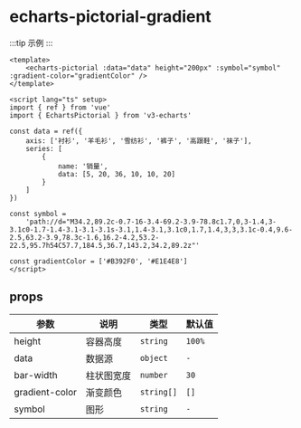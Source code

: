 <script lang="ts" setup>
import EchartsPictorialGradient from '@/echarts/pictorial/echarts-pictorial-gradient.vue'
</script>

# echarts-pictorial-gradient

:::tip 示例
<echarts-pictorial-gradient />
:::

```vue
<template>
    <echarts-pictorial :data="data" height="200px" :symbol="symbol" :gradient-color="gradientColor" />
</template>

<script lang="ts" setup>
import { ref } from 'vue'
import { EchartsPictorial } from 'v3-echarts'

const data = ref({
    axis: ['衬衫', '羊毛衫', '雪纺衫', '裤子', '高跟鞋', '袜子'],
    series: [
        {
            name: '销量',
            data: [5, 20, 36, 10, 10, 20]
        }
    ]
})

const symbol =
    'path://d="M34.2,89.2c-0.7-16-3.4-69.2-3.9-78.8c1.7,0,3-1.4,3-3.1c0-1.7-1.4-3.1-3.1-3.1s-3.1,1.4-3.1,3.1c0,1.7,1.4,3,3,3.1c-0.4,9.6-2.5,63.2-3.9,78.3c-1.6,16.2-4.2,53.2-22.5,95.7h54C57.7,184.5,36.7,143.2,34.2,89.2z"'

const gradientColor = ['#B392F0', '#E1E4E8']
</script>
```

## props

| 参数           | 说明       | 类型       | 默认值 |
| -------------- | ---------- | ---------- | ------ |
| height         | 容器高度   | `string`   | `100%` |
| data           | 数据源     | `object`   | `-`    |
| bar-width      | 柱状图宽度 | `number`   | `30`   |
| gradient-color | 渐变颜色   | `string[]` | `[]`   |
| symbol         | 图形       | `string`   | `-`    |
